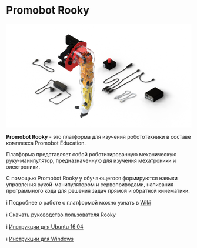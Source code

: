 # Promobot Rooky

![](https://github.com/Promobot-education/rooky/blob/main/docs/res/all_white_bg_3.png)

**Promobot Rooky** - это платформа для изучения робототехники в составе комплекса Promobot Education. 

Платформа представляет собой роботизированную механическую руку-манипулятор, предназначенную для изучения мехатроники и электроники. 

С помощью Promobot Rooky у обучающегося формируются навыки управления рукой-манипулятором и сервоприводами, написания программного кода для решения задач прямой и обратной кинематики.

ℹ️ Подробнее о работе с платформой можно узнать в [Wiki](https://github.com/shabu-rov/Rooky/wiki)

ℹ️ [Скачать руководство пользователя Rooky](https://github.com/Promobot-education/rooky/raw/main/docs/Promobot_Rooky_manual_screen_spreads.pdf)

ℹ️ [Инструкции для Ubuntu 16.04](https://github.com/shabu-rov/Rooky/wiki/%D0%98%D0%BD%D1%81%D1%82%D1%80%D1%83%D0%BA%D1%86%D0%B8%D0%B8-Ubuntu-16.04)

ℹ️ [Инструкции для Windows](https://github.com/shabu-rov/Rooky/wiki/%D0%98%D0%BD%D1%81%D1%82%D1%80%D1%83%D0%BA%D1%86%D0%B8%D0%B8-Windows)
